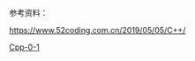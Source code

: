 参考资料：

https://www.52coding.com.cn/2019/05/05/C++/

[Cpp-0-1](C:/Users/Admin/OneDrive/资料/书籍/编程/C++/Cpp-0-1)